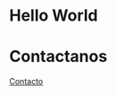 <!-- HTML (HyperText Markup Language) concido en español como Lenguaje de Marcas de Hipertexto permite definir y dar estructura al contenido en la web -->
<!-- HTML usa marcas (parentesis angulares) "< >"  llamadas etiquetas para etiquetar el texto, las imagenes y el contenido mostrado en la web. -->
<!-- HTML no distingue entre mayúsculas y minúsculas asi <Title> es lo mismo que <title> o <TITLE>--> 
<html>
<head>
<title>Titulo de la página</title>
<!-- comando para vincular el archivo css llamado main que esta en la carpeta css -->
<link rel="stylesheet" href="css/main.css" />
<!-- comando para vincular el archivo js llamado main que está en la carpeta js -->
<script src="js/main.js"></script>
</head>
<body>
<!-- Anuncio Hola Mundo -->   
<h1>Hello World</h1>
<!-- Anuncio Contactanos tipo vínculo a la pagina contacto.html -->
<h1>Contactanos</h1>
<!-- vinculo a la página contacto.html -->
    <a href="contacto.html"> Contacto </a>
</body>
</html>
